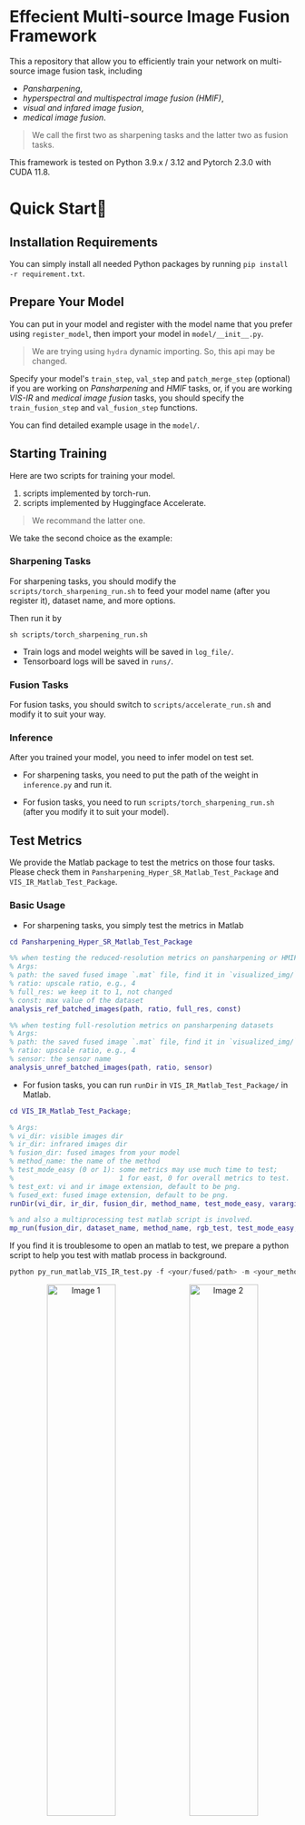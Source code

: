 <!-- <div align="center">
<p style="font-size: 20pt;">
Effecient Multi-source Image Fusion Framework
</p> -->

# Effecient Multi-source Image Fusion Framework
<!-- <div align="center">
<p style="text-align: center">
     <a href="https://scholar.google.com/citations?user=pv61p_EAAAAJ&hl=en", style="font-size: 18px;">Zihan Cao</a>
     &nbsp
     <a href="https://xiaoxiao-woo.github.io/", style="font-size: 18px;"> Xiao Wu </a>
     &nbsp
     <a href="https://liangjiandeng.github.io/", style="font-size: 18px;"> Liang-Jian Deng </a>
     <br>
     <a style="font-size: 16px;"> University of Electronic Science Technology of China </a>
</p>
</div> -->


This a repository that allow you to efficiently train your network on multi-source image fusion task, including 

- *Pansharpening*,
- *hyperspectral and multispectral image fusion (HMIF)*,
- *visual and infared image fusion*,
- *medical image fusion*.

> We call the first two as sharpening tasks and the latter two as fusion tasks.

This framework is tested on Python 3.9.x / 3.12 and Pytorch 2.3.0 with CUDA 11.8.


<!-- # NEWS✨
2024.07.07: We release codes on some downstream tasks: a) detection task; b) segmentation task. (see `downstreams/` dir for more details.)

2024.06.27: We release VIS-IR and medical image fusion training scripts. 

2024.04.06: Release the some pansharpening and hyperspectral and multispectral image fusion methods. You can found in `model/`. -->


# Quick Start🎈

## Installation Requirements

You can simply install all needed Python packages by running `pip install -r requirement.txt`.

## Prepare Your Model

You can put in your model and register with the model name that you prefer using `register_model`, then import your model in `model/__init__.py`. 

> We are trying using `hydra` dynamic importing. So, this api may be changed.

Specify your model's `train_step`, `val_step` and `patch_merge_step` (optional) if you are working on *Pansharpening* and *HMIF* tasks, or, if you are working *VIS-IR* and *medical image fusion* tasks, you should specify the `train_fusion_step` and `val_fusion_step` functions.

 You can find detailed example usage in the `model/`.


## Starting Training

Here are two scripts for training your model. 

1. scripts implemented by torch-run.
2. scripts implemented by Huggingface Accelerate. 

> We recommand the latter one.

We take the second choice as the example:

### Sharpening Tasks

For sharpening tasks, you should modify the `scripts/torch_sharpening_run.sh` to feed your model name (after you register it), dataset name, and more options.

Then run it by

```shell
sh scripts/torch_sharpening_run.sh
```

- Train logs and model weights will be saved in `log_file/`.
- Tensorboard logs will be saved in `runs/`.

### Fusion Tasks

For fusion tasks, you should switch to `scripts/accelerate_run.sh` and modify it to suit your way.


### Inference

After you trained your model, you need to infer model on test set.

- For sharpening tasks, you need to put the path of the weight in `inference.py` and run it.

- For fusion tasks, you need to run `scripts/torch_sharpening_run.sh` (after you modify it to suit your model).


## Test Metrics

We provide the Matlab package to test the metrics on those four tasks. Please check them in `Pansharpening_Hyper_SR_Matlab_Test_Package` and `VIS_IR_Matlab_Test_Package`.

### Basic Usage

- For sharpening tasks, you simply test the metrics in Matlab

``` matlab
cd Pansharpening_Hyper_SR_Matlab_Test_Package

%% when testing the reduced-resolution metrics on pansharpening or HMIF tasks
% Args:
% path: the saved fused image `.mat` file, find it in `visualized_img/`
% ratio: upscale ratio, e.g., 4
% full_res: we keep it to 1, not changed
% const: max value of the dataset
analysis_ref_batched_images(path, ratio, full_res, const)

%% when testing full-resolution metrics on pansharpening datasets
% Args:
% path: the saved fused image `.mat` file, find it in `visualized_img/`
% ratio: upscale ratio, e.g., 4
% sensor: the sensor name
analysis_unref_batched_images(path, ratio, sensor)
```


- For fusion tasks, you can run `runDir` in `VIS_IR_Matlab_Test_Package/` in Matlab.

``` matlab
cd VIS_IR_Matlab_Test_Package;

% Args:
% vi_dir: visible images dir
% ir_dir: infrared images dir
% fusion_dir: fused images from your model
% method_name: the name of the method
% test_mode_easy (0 or 1): some metrics may use much time to test;
%                          1 for east, 0 for overall metrics to test.
% test_ext: vi and ir image extension, default to be png.
% fused_ext: fused image extension, default to be png.
runDir(vi_dir, ir_dir, fusion_dir, method_name, test_mode_easy, varargin)

% and also a multiprocessing test matlab script is involved.
mp_run(fusion_dir, dataset_name, method_name, rgb_test, test_mode_easy, varargin)
```
If you find it is troublesome to open an matlab to test, we prepare a python script to help you test with matlab process in background.

```python
python py_run_matlab_VIS_IR_test.py -f <your/fused/path> -m <your_method_name> -d <dataset_name>
```

<!-- # Downstream tasks🧨
In VIS-IR fusion task, it's often two choices to test an fusion model with some downstreams tasks, for example: a. *detection*, *segmentation* and *depth estimation*.

In this repo, we introduce two SOTA downstream models to test the fusion models: for detection, we choose YOLOv5 and YOLOv10; for segmentation, we choose MaskFormer and Mask2Former.

## Detection

We follow [LLVIP repo](https://github.com/bupt-ai-cz/LLVIP/tree/main/yolov5), and provide the finetuning and testing code for your fusion model. Please check the script `downstreams/yolov5/train.py` and `downstreams/yolov5/val.py` for effecient training and testing. Here is an example:

<html lang="en">
<!-- <head>
    <meta charset="UTF-8">
    <meta name="viewport" content="width=device-width, initial-scale=1.0">
    <title>排列图像</title>
    <style>
        .image-container img {
            float: center;
            margin-right: 10px; /* 可选：添加间距 */
        }
    </style>
</head> -->
<body>
    <div class="image-container" style="text-align: center;">
        <img src="teasers/yolov5-before-fused.jpg" alt="Image 1" width="49%">
        <img src="teasers/yolov5-after-fused.jpg" alt="Image 2" width="49%">
        <div style="font-style: italic; color: gray; text-align: center"> Fig. 1: YOLOv5 detector illustrations before (visible images) and after (fused images) fusion model.
        </div>
    </div>
</body>
</html>


## Semantic Segmentation

We choose recent SOTA segmentation model: MaskFormer and Mask2Former to finetuning a VIS-seg model.
> we found directly appling pretrained (e.g., COCO) segmentation model on fused images would performs worse than VIS images.

The finetuning script `downstreams/segmentation/mask2former/mask2former_ft.py` is modified by huggingface 🤗 training tutorial. You can finetuning any other segmentation model as you want. Please check the huggingface seg-model-card.

Some visualization code is in a notebook `notebooks/downstream_seg_mask2former.ipynb`. Here one example

<div align="center">
  <img src="teasers/tesear-seg.png" alt="image-20240707211600007" style="display: block; width: 70%"/>
  <div style="font-style: italic; color: gray"> Fig 2: An example of an segmentation map. Fused image can help the segmentation model to segment finely. </div>
</div>

## Depth Estimation

We use pretrained Deption-Anything v2 to estimate the fused images. A clear estimation perfomance boost can be found by comparing the estimation maps of VIS, IR, and fused images.

<html lang="en">
<body>
    <div class="image-container" style="text-align: center;">
        <img src="teasers/vi-00004N.png" alt="Image 1" width="49%">
        <img src="teasers/ir-00004N.png" alt="Image 2" width="49%">
        <img src="teasers/fusion-00004N.png" alt="Image 2" width="49%">
        <div style="font-style: italic; color: gray; text-align: center"> Fig. 3: Depth estimation maps of VIS, IR, and fused images from Depth-Anything v2 model.
        </div>
    </div>
</body>
</html> -->

# Model Cards

<!-- You can find our detailed descriptions of the proposed fusion models at `readmes/`. 

| Models   | Tasks                | Guidance   |
| :------: | :------------------: | :--------: |
| [LE-Mamba (ACM MM 24)](https://arxiv.org/abs/2404.09293) | Pansharpening; HMIF. | [ReadMe](readmes/le-mamba.md) | -->


# About Dataset

We colloct panshapening, HMIF, VIS-IR image fusion, and medical image fusion datasets from previous works. Really appreciate their great works!

The used datasets includes:
- Pansharpenging: [WorldView-3, GaoFen-2, QuickBird datasets](https://liangjiandeng.github.io/PanCollection.html);
- HMIF: indoor [CAVE and Harvard datasets](https://github.com/shangqideng/PSRT?tab=readme-ov-file#data), remote sensing [Paiva, Houston, Washington datasets](https://github.com/liangjiandeng/HyperPanCollection);
- VIS-IR fusion: MSRS, LLVIP, M3FD, TNO and Roadscene datasets;
- Medical image fusion: MedHavrad SPECT-MRI, PET-MRI, and CT-MRI datasets.

We are planning to release some of them.

# Citation

If you find our works useful, please conside citing the following papers:
```
@article{liang2024fourier,
  title={Fourier-enhanced Implicit Neural Fusion Network for Multispectral and Hyperspectral Image Fusion},
  author={Liang, Yu-Jie and Cao, Zihan and Deng, Liang-Jian and Wu, Xiao},
  journal={arXiv preprint arXiv:2404.15174},
  year={2024}
```

And some related works about image fusion may attract you:
```



